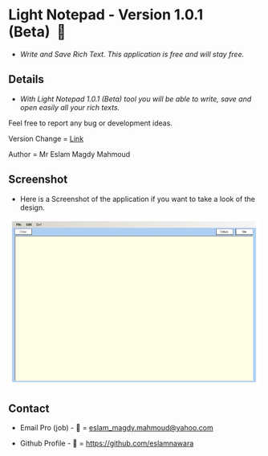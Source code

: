# Light Notepad - Version 1.0.1 (Beta)  :star2:

- *Write and Save Rich Text. This application is free and will stay free.*

## Details

- *With Light Notepad 1.0.1 (Beta) tool you will be able to write, save and open easily all your rich texts.*

Feel free to report any bug or development ideas. 

Version Change = [Link](CHANGE.md)

Author = Mr Eslam Magdy Mahmoud

## Screenshot

- Here is a Screenshot of the application if you want to take a look of the design.

![alt tag](https://github.com/eslamnawara/Light_Notepad-1.0.1/blob/master/Screenshot_.jpg) 

## Contact

- Email Pro (job) - :email: = eslam_magdy.mahmoud@yahoo.com

- Github Profile - :man: = https://github.com/eslamnawara
